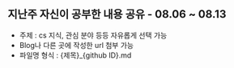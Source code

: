 ## 지난주 자신이 공부한 내용 공유 - 08.06 ~ 08.13

- 주제 : cs 지식, 관심 분야 등등 자유롭게 선택 가능 
- Blog나 다른 곳에 작성한 url 첨부 가능 
- 파일명 형식 : {제목}\_{github ID}.md

